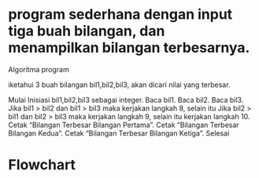 # program sederhana dengan input tiga buah bilangan, dan menampilkan bilangan terbesarnya.

Algoritma program

iketahui 3 buah bilangan bil1,bil2,bil3, akan dicari nilai yang terbesar.

Mulai
Inisiasi bil1,bil2,bil3 sebagai integer.
Baca bil1.
Baca bil2.
Baca bil3.
Jika bil1 > bil2 dan bil1 > bil3 maka
kerjakan langkah 8, selain itu
Jika bil2 > bil1 dan bil2 > bil3 maka
kerjakan langkah 9, selain itu kerjakan langkah 10.
Cetak “Bilangan Terbesar Bilangan Pertama”.
Cetak “Bilangan Terbesar Bilangan Kedua”.
Cetak “Bilangan Terbesar Bilangan Ketiga”.
Selesai

# Flowchart
